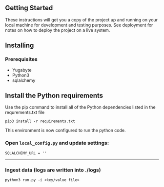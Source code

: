 ## Getting Started

These instructions will get you a copy of the project up and running on your local machine for development and testing purposes. See deployment for notes on how to deploy the project on a live system.
## Installing
### Prerequisites
* Yugabyte
* Python3
* sqlalchemy
## Install the Python requirements

Use the pip command to install all
of the Python dependencies listed in the requrements.txt file

```
pip3 install -r requirements.txt
```
This environment is now configured to run the python code.  

### Open `local_config.py` and update settings:
```
SQLALCHEMY_URL = ''
```
---
### Ingest data (logs are written into ./logs)
```
python3 run.py -i <key/value file>
```
